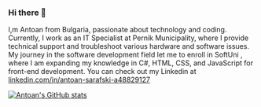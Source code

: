### Hi there 👋
I,m Antoan from Bulgaria, passionate about technology and coding. Currently, I work as an IT Specialist at Pernik Municipality, where I provide technical support and troubleshoot various hardware and software issues. My journey in the software development field let me to enroll in SoftUni , where I am expanding my knowledge in C#, HTML, CSS, and JavaScript for front-end development. You can check out my Linkedin at [linkedin.com/in/antoan-sarafski-a48829127](https://www.linkedin.com/in/antoan-sarafski-a48829127/)


[![Antoan's GitHub stats](https://github-readme-stats.vercel.app/api?username=antoan)](https://github.com/antoansarafski/github-readme-stats)



